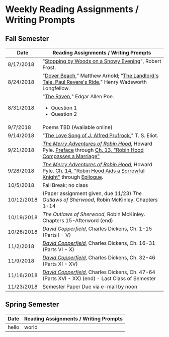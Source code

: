# Weekly Reading Assignments / Writing Prompts

## Fall Semester

| Date | Reading Assignments / Writing Prompts |
| ---  | ---                                   |
| 8/17/2018 | "[Stopping by Woods on a Snowy Evening](https://www.poetryfoundation.org/poems/42891/stopping-by-woods-on-a-snowy-evening)", Robert Frost. |
| 8/24/2018 | "[Dover Beach](https://www.poetryfoundation.org/poems/43588/dover-beach)," Matthew Arnold; "[The Landlord's Tale. Paul Revere's Ride](https://www.poetryfoundation.org/poems/44637/the-landlords-tale-paul-reveres-ride)," Henry Wadsworth Longfellow. |
| 8/31/2018 | "[The Raven](https://www.poetryfoundation.org/poems/48860/the-raven)," Edgar Allen Poe. <ul><li>Question 1 <li>Question 2</ul> |
| 9/7/2018 | Poems TBD (Available online) |
| 9/14/2018 | "[The Love Song of J. Alfred Prufrock](https://www.bartleby.com/198/1.html)," T. S. Eliot. |
| 9/21/2018 | [*The Merry Adventures of Robin Hood*](http://www.gutenberg.org/ebooks/10148), Howard Pyle. [Preface](http://www.gutenberg.org/files/10148/10148-h/10148-h.htm#2HPRE1) through [Ch. 13, "Robin Hood Compasses a Marriage"](http://www.gutenberg.org/files/10148/10148-h/10148-h.htm#2H_4_14) |
| 9/28/2018 | [*The Merry Adventures of Robin Hood*](http://www.gutenberg.org/ebooks/10148), Howard Pyle. [Ch. 14, "Robin Hood Aids a Sorrowful Knight"](http://www.gutenberg.org/files/10148/10148-h/10148-h.htm#2H_4_15) through [Epilogue](http://www.gutenberg.org/files/10148/10148-h/10148-h.htm#2HEPI23). |
| 10/5/2018 | Fall Break; no class |
| 10/12/2018 | (Paper assignment given, due 11/23) *The Outlaws of Sherwood*, Robin McKinley. Chapters 1-14 |
| 10/19/2018 | *The Outlaws of Sherwood*, Robin McKinley. Chapters 15-Afterword (end) |
| 10/26/2018 | [*David Copperfield*](http://www.gutenberg.org/ebooks/43111), Charles Dickens, Ch. 1-15 (Parts I - V) |
| 11/2/2018 | [*David Copperfield*](http://www.gutenberg.org/ebooks/43111), Charles Dickens, Ch. 16-31 (Parts VI - X) |
| 11/9/2018 | [*David Copperfield*](http://www.gutenberg.org/ebooks/43111), Charles Dickens, Ch. 32-46 (Parts XI - XV) |
| 11/16/2018 | [*David Copperfield*](http://www.gutenberg.org/ebooks/43111), Charles Dickens, Ch. 47-64 (Parts XVI - XX) (end) - Last Class of Semester |
| 11/23/2018 | Semester Paper Due via e-mail by noon |

## Spring Semester

| Date | Reading Assignments / Writing Prompts |
| ---  | ---                                   |
| hello | world |
